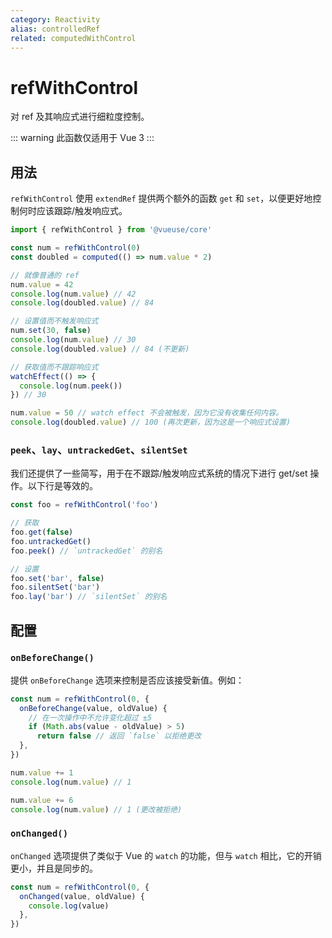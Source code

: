 ```yaml
---
category: Reactivity
alias: controlledRef
related: computedWithControl
---
```


# refWithControl

对 ref 及其响应式进行细粒度控制。

::: warning
此函数仅适用于 Vue 3
:::

## 用法

`refWithControl` 使用 `extendRef` 提供两个额外的函数 `get` 和 `set`，以便更好地控制何时应该跟踪/触发响应式。

```ts
import { refWithControl } from '@vueuse/core'

const num = refWithControl(0)
const doubled = computed(() => num.value * 2)

// 就像普通的 ref
num.value = 42
console.log(num.value) // 42
console.log(doubled.value) // 84

// 设置值而不触发响应式
num.set(30, false)
console.log(num.value) // 30
console.log(doubled.value) // 84 (不更新)

// 获取值而不跟踪响应式
watchEffect(() => {
  console.log(num.peek())
}) // 30

num.value = 50 // watch effect 不会被触发，因为它没有收集任何内容。
console.log(doubled.value) // 100 (再次更新，因为这是一个响应式设置)
```

### `peek`、`lay`、`untrackedGet`、`silentSet`

我们还提供了一些简写，用于在不跟踪/触发响应式系统的情况下进行 get/set 操作。以下行是等效的。

```ts
const foo = refWithControl('foo')
```

```ts
// 获取
foo.get(false)
foo.untrackedGet()
foo.peek() // `untrackedGet` 的别名
```

```ts
// 设置
foo.set('bar', false)
foo.silentSet('bar')
foo.lay('bar') // `silentSet` 的别名
```

## 配置

### `onBeforeChange()`

提供 `onBeforeChange` 选项来控制是否应该接受新值。例如：

```ts
const num = refWithControl(0, {
  onBeforeChange(value, oldValue) {
    // 在一次操作中不允许变化超过 ±5
    if (Math.abs(value - oldValue) > 5)
      return false // 返回 `false` 以拒绝更改
  },
})

num.value += 1
console.log(num.value) // 1

num.value += 6
console.log(num.value) // 1 (更改被拒绝)
```

### `onChanged()`

`onChanged` 选项提供了类似于 Vue 的 `watch` 的功能，但与 `watch` 相比，它的开销更小，并且是同步的。

```ts
const num = refWithControl(0, {
  onChanged(value, oldValue) {
    console.log(value)
  },
})
```
